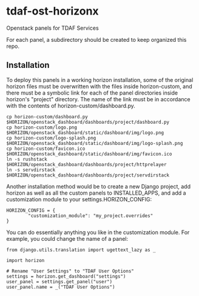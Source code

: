 tdaf-ost-horizonx
=================

Openstack panels for TDAF Services

For each panel, a subdirectory should be created to keep
organized this repo.


Installation
------------

To deploy this panels in a working horizon installation, some of the original
horizon files must be overwritten with the files inside horizon-custom, and
there must be a symbolic link for each of the panel directories inside
horizon's "project" directory. The name of the link must be in accordance with
the contents of horizon-custom/dashboard.py.

    cp horizon-custom/dashboard.py $HORIZON/openstack_dashboard/dashboards/project/dashboard.py
    cp horizon-custom/logo.png $HORIZON/openstack_dashboard/static/dashboard/img/logo.png
    cp horizon-custom/logo-splash.png $HORIZON/openstack_dashboard/static/dashboard/img/logo-splash.png
    cp horizon-custom/favicon.ico $HORIZON/openstack_dashboard/static/dashboard/img/favicon.ico
    ln -s rushstack $HORIZON/openstack_dashboard/dashboards/project/httprelayer
    ln -s servdirstack $HORIZON/openstack_dashboard/dashboards/project/servdirstack

Another installation method would be to create a new Django project, add
horizon as well as all the custom panels to INSTALLED_APPS, and add a
customization module to your settings.HORIZON_CONFIG:

    HORIZON_CONFIG = {
            "customization_module": "my_project.overrides"
    }

You can do essentially anything you like in the customization module. For
example, you could change the name of a panel:

    from django.utils.translation import ugettext_lazy as _

    import horizon

    # Rename "User Settings" to "TDAF User Options"
    settings = horizon.get_dashboard("settings")
    user_panel = settings.get_panel("user")
    user_panel.name = _("TDAF User Options")

